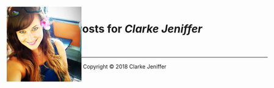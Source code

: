 <figure><img src="images/favicon/favicon-196x196.png" style="display: inline; position: absolute; top: 48px; left: 48px"></figure>

# Posts for _Clarke Jeniffer_
[🏠](Home.html)



  
* * *
[🏠](Home.html) Copyright © 2018 Clarke Jeniffer
